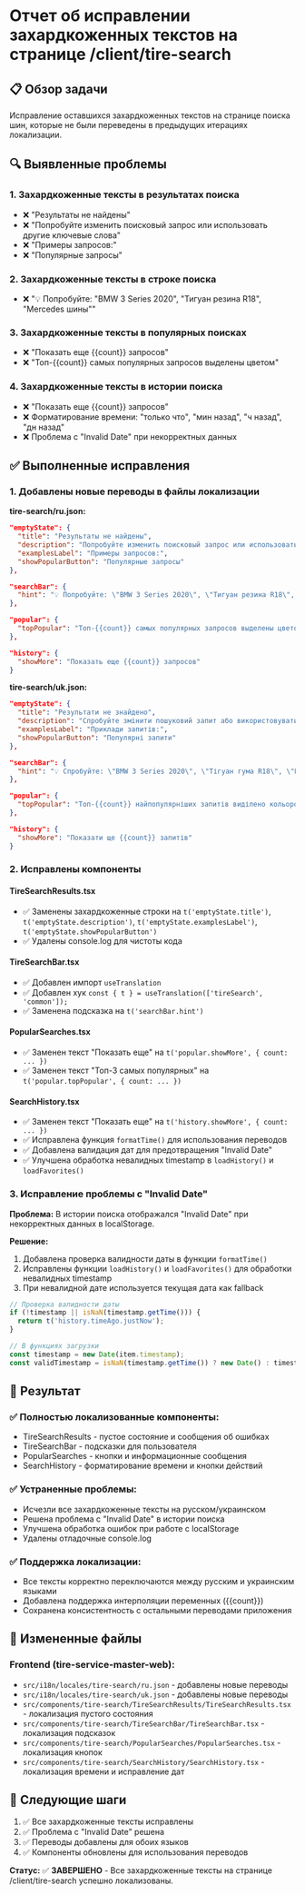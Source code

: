 # Отчет об исправлении захардкоженных текстов на странице /client/tire-search

## 📋 Обзор задачи

Исправление оставшихся захардкоженных текстов на странице поиска шин, которые не были переведены в предыдущих итерациях локализации.

## 🔍 Выявленные проблемы

### 1. Захардкоженные тексты в результатах поиска
- ❌ "Результаты не найдены" 
- ❌ "Попробуйте изменить поисковый запрос или использовать другие ключевые слова"
- ❌ "Примеры запросов:"
- ❌ "Популярные запросы"

### 2. Захардкоженные тексты в строке поиска
- ❌ "💡 Попробуйте: \"BMW 3 Series 2020\", \"Тигуан резина R18\", \"Mercedes шины\""

### 3. Захардкоженные тексты в популярных поисках
- ❌ "Показать еще {{count}} запросов"
- ❌ "Топ-{{count}} самых популярных запросов выделены цветом"

### 4. Захардкоженные тексты в истории поиска
- ❌ "Показать еще {{count}} запросов"
- ❌ Форматирование времени: "только что", "мин назад", "ч назад", "дн назад"
- ❌ Проблема с "Invalid Date" при некорректных данных

## ✅ Выполненные исправления

### 1. Добавлены новые переводы в файлы локализации

**tire-search/ru.json:**
```json
"emptyState": {
  "title": "Результаты не найдены",
  "description": "Попробуйте изменить поисковый запрос или использовать другие ключевые слова",
  "examplesLabel": "Примеры запросов:",
  "showPopularButton": "Популярные запросы"
},

"searchBar": {
  "hint": "💡 Попробуйте: \"BMW 3 Series 2020\", \"Тигуан резина R18\", \"Mercedes шины\""
},

"popular": {
  "topPopular": "Топ-{{count}} самых популярных запросов выделены цветом"
},

"history": {
  "showMore": "Показать еще {{count}} запросов"
}
```

**tire-search/uk.json:**
```json
"emptyState": {
  "title": "Результати не знайдено",
  "description": "Спробуйте змінити пошуковий запит або використовувати інші ключові слова",
  "examplesLabel": "Приклади запитів:",
  "showPopularButton": "Популярні запити"
},

"searchBar": {
  "hint": "💡 Спробуйте: \"BMW 3 Series 2020\", \"Тігуан гума R18\", \"Mercedes шини\""
},

"popular": {
  "topPopular": "Топ-{{count}} найпопулярніших запитів виділено кольором"
},

"history": {
  "showMore": "Показати ще {{count}} запитів"
}
```

### 2. Исправлены компоненты

#### TireSearchResults.tsx
- ✅ Заменены захардкоженные строки на `t('emptyState.title')`, `t('emptyState.description')`, `t('emptyState.examplesLabel')`, `t('emptyState.showPopularButton')`
- ✅ Удалены console.log для чистоты кода

#### TireSearchBar.tsx
- ✅ Добавлен импорт `useTranslation`
- ✅ Добавлен хук `const { t } = useTranslation(['tireSearch', 'common']);`
- ✅ Заменена подсказка на `t('searchBar.hint')`

#### PopularSearches.tsx
- ✅ Заменен текст "Показать еще" на `t('popular.showMore', { count: ... })`
- ✅ Заменен текст "Топ-3 самых популярных" на `t('popular.topPopular', { count: ... })`

#### SearchHistory.tsx
- ✅ Заменен текст "Показать еще" на `t('history.showMore', { count: ... })`
- ✅ Исправлена функция `formatTime()` для использования переводов
- ✅ Добавлена валидация дат для предотвращения "Invalid Date"
- ✅ Улучшена обработка невалидных timestamp в `loadHistory()` и `loadFavorites()`

### 3. Исправление проблемы с "Invalid Date"

**Проблема:** В истории поиска отображался "Invalid Date" при некорректных данных в localStorage.

**Решение:**
1. Добавлена проверка валидности даты в функции `formatTime()`
2. Исправлены функции `loadHistory()` и `loadFavorites()` для обработки невалидных timestamp
3. При невалидной дате используется текущая дата как fallback

```typescript
// Проверка валидности даты
if (!timestamp || isNaN(timestamp.getTime())) {
  return t('history.timeAgo.justNow');
}

// В функциях загрузки
const timestamp = new Date(item.timestamp);
const validTimestamp = isNaN(timestamp.getTime()) ? new Date() : timestamp;
```

## 🎯 Результат

### ✅ Полностью локализованные компоненты:
- TireSearchResults - пустое состояние и сообщения об ошибках
- TireSearchBar - подсказки для пользователя
- PopularSearches - кнопки и информационные сообщения
- SearchHistory - форматирование времени и кнопки действий

### ✅ Устраненные проблемы:
- Исчезли все захардкоженные тексты на русском/украинском
- Решена проблема с "Invalid Date" в истории поиска
- Улучшена обработка ошибок при работе с localStorage
- Удалены отладочные console.log

### ✅ Поддержка локализации:
- Все тексты корректно переключаются между русским и украинским языками
- Добавлена поддержка интерполяции переменных ({{count}})
- Сохранена консистентность с остальными переводами приложения

## 📁 Измененные файлы

### Frontend (tire-service-master-web):
- `src/i18n/locales/tire-search/ru.json` - добавлены новые переводы
- `src/i18n/locales/tire-search/uk.json` - добавлены новые переводы
- `src/components/tire-search/TireSearchResults/TireSearchResults.tsx` - локализация пустого состояния
- `src/components/tire-search/TireSearchBar/TireSearchBar.tsx` - локализация подсказок
- `src/components/tire-search/PopularSearches/PopularSearches.tsx` - локализация кнопок
- `src/components/tire-search/SearchHistory/SearchHistory.tsx` - локализация времени и исправление дат

## 🔄 Следующие шаги

1. ✅ Все захардкоженные тексты исправлены
2. ✅ Проблема с "Invalid Date" решена
3. ✅ Переводы добавлены для обоих языков
4. ✅ Компоненты обновлены для использования переводов

**Статус:** ✅ **ЗАВЕРШЕНО** - Все захардкоженные тексты на странице /client/tire-search успешно локализованы.